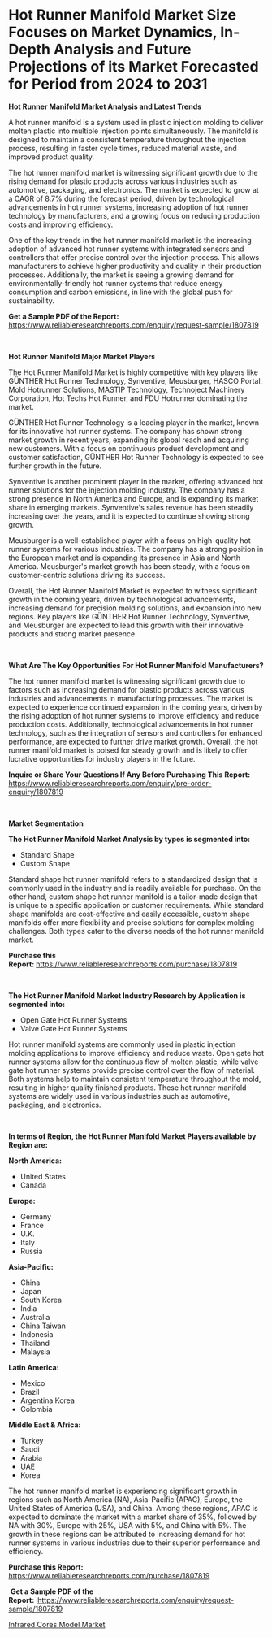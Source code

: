 <p><h1>Hot Runner Manifold Market Size Focuses on Market Dynamics, In-Depth Analysis and Future Projections of its Market Forecasted for Period from 2024 to 2031</h1></p><p><strong>Hot Runner Manifold Market Analysis and Latest Trends</strong></p>
<p><p>A hot runner manifold is a system used in plastic injection molding to deliver molten plastic into multiple injection points simultaneously. The manifold is designed to maintain a consistent temperature throughout the injection process, resulting in faster cycle times, reduced material waste, and improved product quality. </p><p>The hot runner manifold market is witnessing significant growth due to the rising demand for plastic products across various industries such as automotive, packaging, and electronics. The market is expected to grow at a CAGR of 8.7% during the forecast period, driven by technological advancements in hot runner systems, increasing adoption of hot runner technology by manufacturers, and a growing focus on reducing production costs and improving efficiency.</p><p>One of the key trends in the hot runner manifold market is the increasing adoption of advanced hot runner systems with integrated sensors and controllers that offer precise control over the injection process. This allows manufacturers to achieve higher productivity and quality in their production processes. Additionally, the market is seeing a growing demand for environmentally-friendly hot runner systems that reduce energy consumption and carbon emissions, in line with the global push for sustainability.</p></p>
<p><strong>Get a Sample PDF of the Report:&nbsp;</strong> <a href="https://www.reliableresearchreports.com/enquiry/request-sample/1807819">https://www.reliableresearchreports.com/enquiry/request-sample/1807819</a></p>
<p>&nbsp;</p>
<p><strong>Hot Runner Manifold Major Market Players</strong></p>
<p><p>The Hot Runner Manifold Market is highly competitive with key players like GÜNTHER Hot Runner Technology, Synventive, Meusburger, HASCO Portal, Mold Hotrunner Solutions, MASTIP Technology, Technoject Machinery Corporation, Hot Techs Hot Runner, and FDU Hotrunner dominating the market.</p><p>GÜNTHER Hot Runner Technology is a leading player in the market, known for its innovative hot runner systems. The company has shown strong market growth in recent years, expanding its global reach and acquiring new customers. With a focus on continuous product development and customer satisfaction, GÜNTHER Hot Runner Technology is expected to see further growth in the future.</p><p>Synventive is another prominent player in the market, offering advanced hot runner solutions for the injection molding industry. The company has a strong presence in North America and Europe, and is expanding its market share in emerging markets. Synventive's sales revenue has been steadily increasing over the years, and it is expected to continue showing strong growth.</p><p>Meusburger is a well-established player with a focus on high-quality hot runner systems for various industries. The company has a strong position in the European market and is expanding its presence in Asia and North America. Meusburger's market growth has been steady, with a focus on customer-centric solutions driving its success.</p><p>Overall, the Hot Runner Manifold Market is expected to witness significant growth in the coming years, driven by technological advancements, increasing demand for precision molding solutions, and expansion into new regions. Key players like GÜNTHER Hot Runner Technology, Synventive, and Meusburger are expected to lead this growth with their innovative products and strong market presence.</p></p>
<p>&nbsp;</p>
<p><strong>What Are The Key Opportunities For Hot Runner Manifold Manufacturers?</strong></p>
<p><p>The hot runner manifold market is witnessing significant growth due to factors such as increasing demand for plastic products across various industries and advancements in manufacturing processes. The market is expected to experience continued expansion in the coming years, driven by the rising adoption of hot runner systems to improve efficiency and reduce production costs. Additionally, technological advancements in hot runner technology, such as the integration of sensors and controllers for enhanced performance, are expected to further drive market growth. Overall, the hot runner manifold market is poised for steady growth and is likely to offer lucrative opportunities for industry players in the future.</p></p>
<p><strong>Inquire or Share Your Questions If Any Before Purchasing This Report:</strong> <a href="https://www.reliableresearchreports.com/enquiry/pre-order-enquiry/1807819">https://www.reliableresearchreports.com/enquiry/pre-order-enquiry/1807819</a></p>
<p>&nbsp;</p>
<p><strong>Market Segmentation</strong></p>
<p><strong>The Hot Runner Manifold Market Analysis by types is segmented into:</strong></p>
<p><ul><li>Standard Shape</li><li>Custom Shape</li></ul></p>
<p><p>Standard shape hot runner manifold refers to a standardized design that is commonly used in the industry and is readily available for purchase. On the other hand, custom shape hot runner manifold is a tailor-made design that is unique to a specific application or customer requirements. While standard shape manifolds are cost-effective and easily accessible, custom shape manifolds offer more flexibility and precise solutions for complex molding challenges. Both types cater to the diverse needs of the hot runner manifold market.</p></p>
<p><strong>Purchase this Report:&nbsp;</strong><a href="https://www.reliableresearchreports.com/purchase/1807819">https://www.reliableresearchreports.com/purchase/1807819</a></p>
<p>&nbsp;</p>
<p><strong>The Hot Runner Manifold Market Industry Research by Application is segmented into:</strong></p>
<p><ul><li>Open Gate Hot Runner Systems</li><li>Valve Gate Hot Runner Systems</li></ul></p>
<p><p>Hot runner manifold systems are commonly used in plastic injection molding applications to improve efficiency and reduce waste. Open gate hot runner systems allow for the continuous flow of molten plastic, while valve gate hot runner systems provide precise control over the flow of material. Both systems help to maintain consistent temperature throughout the mold, resulting in higher quality finished products. These hot runner manifold systems are widely used in various industries such as automotive, packaging, and electronics.</p></p>
<p>&nbsp;</p>
<p><strong>In terms of Region, the Hot Runner Manifold Market Players available by Region are:</strong></p>
<p>
    <p> <strong> North America: </strong>
        <ul>
            <li>United States</li>
            <li>Canada</li>
        </ul>
        </p> 
    <p> <strong> Europe: </strong>
        <ul>
            <li>Germany</li>
            <li>France</li>
            <li>U.K.</li>
            <li>Italy</li>
            <li>Russia</li>
        </ul>
        </p> 
    <p> <strong> Asia-Pacific: </strong>
        <ul>
            <li>China</li>
            <li>Japan</li>
            <li>South Korea</li>
            <li>India</li>
            <li>Australia</li>
            <li>China Taiwan</li>
            <li>Indonesia</li>
            <li>Thailand</li>
            <li>Malaysia</li>
        </ul>
        </p> 
    <p> <strong> Latin America: </strong>
        <ul>
            <li>Mexico</li>
            <li>Brazil</li>
            <li>Argentina Korea</li>
            <li>Colombia</li>
        </ul>
        </p> 
    <p> <strong> Middle East & Africa: </strong>
        <ul>
            <li>Turkey</li>
            <li>Saudi</li>
            <li>Arabia</li>
            <li>UAE</li>
            <li>Korea</li>
        </ul>
    </p>
    </p>
<p><p>The hot runner manifold market is experiencing significant growth in regions such as North America (NA), Asia-Pacific (APAC), Europe, the United States of America (USA), and China. Among these regions, APAC is expected to dominate the market with a market share of 35%, followed by NA with 30%, Europe with 25%, USA with 5%, and China with 5%. The growth in these regions can be attributed to increasing demand for hot runner systems in various industries due to their superior performance and efficiency.</p></p>
<p><strong>Purchase this Report: </strong><a href="https://www.reliableresearchreports.com/purchase/1807819">https://www.reliableresearchreports.com/purchase/1807819</a></p>
<p>&nbsp;<strong>Get a Sample PDF of the Report:&nbsp;&nbsp;</strong><a href="https://www.reliableresearchreports.com/enquiry/request-sample/1807819">https://www.reliableresearchreports.com/enquiry/request-sample/1807819</a></p>
<p><strong></strong></p>
<p><p><a href="https://eight-handstand-8fb.notion.site/Infrared-Cores-Model-Market-Share-Market-New-Trends-Analysis-Report-By-Type-By-Application-By-En-29fcbc5cfb824bd08dd901cbd74e24a7">Infrared Cores Model Market</a></p></p>